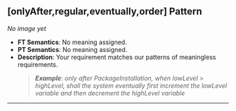 ## [onlyAfter,regular,eventually,order] Pattern
_No image yet_
 * **FT Semantics**: No meaning assigned.
 * **PT Semantics**: No meaning assigned.
 * **Description**: Your requirement matches our patterns of meaningless requirements.
   > **_Example_**: _only after PackageInstallation,  when lowLevel > highLevel, shall the system  eventually first  increment the lowLevel variable and then  decrement the highLevel variable_   
***
